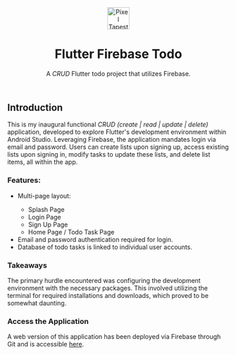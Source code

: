 <!DOCTYPE html>
<html lang="en">

<head>
    <!--
    Flutter Firebase Todo Application
    Author: Rick Smith
    Date: 03/16/2024  
    Project: RTSmith801/flutter_firebase_todo
    -->
    <meta charset="utf-8">
</head>
<body>
    <header>
        <a href="https://pixeltapestry.com/cv" target="_blank">
            <img src="https://pixeltapestry.com/wp-content/uploads/2023/09/Pixel_Tapestry_logo_yellow-e1694147529595.png" style="height: 50px; width: auto;" alt="Pixel Tapestry Logo">
        </a>
        <h1>Flutter Firebase Todo</h1>
        <p>A <i>CRUD</i> Flutter todo project that utilizes Firebase.</p>
    </header>
    <main>
        <h2>Introduction</h2>
        <p>This is my inaugural functional <i>CRUD (create | read | update | delete)</i> application, developed to explore Flutter's development environment within Android Studio. Leveraging Firebase, the application mandates login via email and password. Users can create lists upon signing up, access existing lists upon signing in, modify tasks to update these lists, and delete list items, all within the app.</p>
        <h3>Features:</h3>
        <ul>
            <li>Multi-page layout:</li>
            <ul>
                <li>Splash Page</li>
                <li>Login Page</li>
                <li>Sign Up Page</li>
                <li>Home Page / Todo Task Page</li>
            </ul>
            <li>Email and password authentication required for login.</li>
            <li>Database of todo tasks is linked to individual user accounts.</li>
        </ul>
        <h3>Takeaways</h3>
        <p>The primary hurdle encountered was configuring the development environment with the necessary packages. This involved utilizing the terminal for required installations and downloads, which proved to be somewhat daunting.</p>
        <h3>Access the Application</h3>
        <p>A web version of this application has been deployed via Firebase through Git and is accessible <a href="https://flutterfirebasetodo-6dd0b.web.app/#/login" target="_blank">here</a>.</p>
    </main>
</body>
</html>
